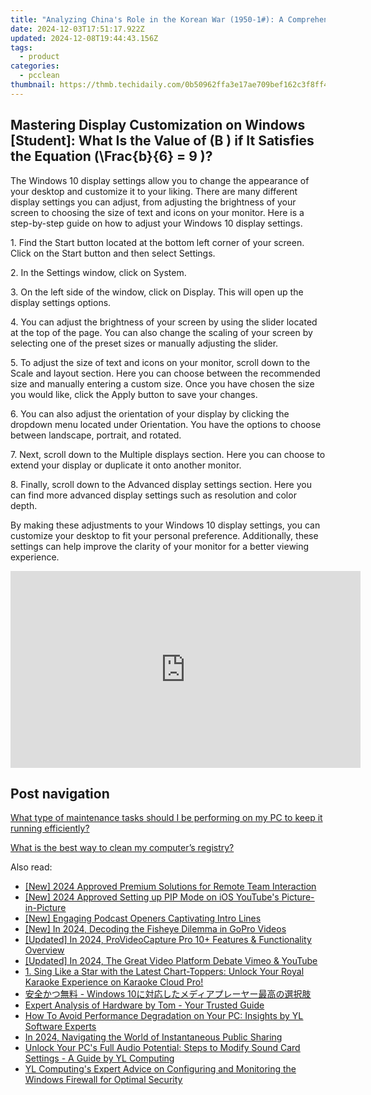 ```yaml
---
title: "Analyzing China's Role in the Korean War (1950-1#): A Comprehensive Breakdown by YL Computing and YL Software"
date: 2024-12-03T17:51:17.922Z
updated: 2024-12-08T19:44:43.156Z
tags:
  - product
categories:
  - pcclean
thumbnail: https://thmb.techidaily.com/0b50962ffa3e17ae709bef162c3f8ff4d960cae116eaf3e790989364bc8da0ce.jpg
---
```


## Mastering Display Customization on Windows [Student]: What Is the Value of \(B \) if It Satisfies the Equation \(\Frac{b}{6} = 9 \)?

The Windows 10 display settings allow you to change the appearance of your desktop and customize it to your liking. There are many different display settings you can adjust, from adjusting the brightness of your screen to choosing the size of text and icons on your monitor. Here is a step-by-step guide on how to adjust your Windows 10 display settings. 

1\. Find the Start button located at the bottom left corner of your screen. Click on the Start button and then select Settings.

2\. In the Settings window, click on System.

3\. On the left side of the window, click on Display. This will open up the display settings options. 

4\. You can adjust the brightness of your screen by using the slider located at the top of the page. You can also change the scaling of your screen by selecting one of the preset sizes or manually adjusting the slider.

5\. To adjust the size of text and icons on your monitor, scroll down to the Scale and layout section. Here you can choose between the recommended size and manually entering a custom size. Once you have chosen the size you would like, click the Apply button to save your changes.

6\. You can also adjust the orientation of your display by clicking the dropdown menu located under Orientation. You have the options to choose between landscape, portrait, and rotated.

7\. Next, scroll down to the Multiple displays section. Here you can choose to extend your display or duplicate it onto another monitor.

8\. Finally, scroll down to the Advanced display settings section. Here you can find more advanced display settings such as resolution and color depth. 

By making these adjustments to your Windows 10 display settings, you can customize your desktop to fit your personal preference. Additionally, these settings can help improve the clarity of your monitor for a better viewing experience.

<!-- affiliate ads begin -->
<iframe width="560" height="315" src="https://www.youtube.com/embed/n-66V-LRK3Y?si=fNeB2pXCePeQli6E" title="YouTube video player" frameborder="0" allow="accelerometer; autoplay; clipboard-write; encrypted-media; gyroscope; picture-in-picture; web-share" referrerpolicy="strict-origin-when-cross-origin" allowfullscreen></iframe>
<!-- affiliate ads end -->

## Post navigation

[What type of maintenance tasks should I be performing on my PC to keep it running efficiently?](https://tools.techidaily.com/pcclean/products/)

[What is the best way to clean my computer’s registry?](https://tools.techidaily.com/pcclean/products/)

<ins class="adsbygoogle"
     style="display:block"
     data-ad-format="autorelaxed"
     data-ad-client="ca-pub-7571918770474297"
     data-ad-slot="1223367746"></ins>

<ins class="adsbygoogle"
     style="display:block"
     data-ad-client="ca-pub-7571918770474297"
     data-ad-slot="8358498916"
     data-ad-format="auto"
     data-full-width-responsive="true"></ins>

<span class="atpl-alsoreadstyle">Also read:</span>
<div><ul>
<li><a href="https://video-capture.techidaily.com/new-2024-approved-premium-solutions-for-remote-team-interaction/"><u>[New] 2024 Approved Premium Solutions for Remote Team Interaction</u></a></li>
<li><a href="https://fox-boxes.techidaily.com/new-2024-approved-setting-up-pip-mode-on-ios-youtubes-picture-in-picture/"><u>[New] 2024 Approved Setting up PIP Mode on iOS YouTube's Picture-in-Picture</u></a></li>
<li><a href="https://fox-boxes.techidaily.com/new-engaging-podcast-openers-captivating-intro-lines/"><u>[New] Engaging Podcast Openers Captivating Intro Lines</u></a></li>
<li><a href="https://fox-helps.techidaily.com/new-in-2024-decoding-the-fisheye-dilemma-in-gopro-videos/"><u>[New] In 2024, Decoding the Fisheye Dilemma in GoPro Videos</u></a></li>
<li><a href="https://on-screen-recording.techidaily.com/updated-in-2024-provideocapture-pro-10plus-features-and-functionality-overview/"><u>[Updated] In 2024, ProVideoCapture Pro 10+ Features & Functionality Overview</u></a></li>
<li><a href="https://youtube-docs.techidaily.com/ed-in-2024-the-great-video-platform-debate-vimeo-and-youtube/"><u>[Updated] In 2024, The Great Video Platform Debate Vimeo & YouTube</u></a></li>
<li><a href="https://discover-fantastic.techidaily.com/1-sing-like-a-star-with-the-latest-chart-toppers-unlock-your-royal-karaoke-experience-on-karaoke-cloud-pro/"><u>1. Sing Like a Star with the Latest Chart-Toppers: Unlock Your Royal Karaoke Experience on Karaoke Cloud Pro!</u></a></li>
<li><a href="https://discover-exclusive.techidaily.com/1725290034252-windows-10/"><u>安全かつ無料 - Windows 10に対応したメディアプレーヤー最高の選択肢</u></a></li>
<li><a href="https://hardware-reviews.techidaily.com/expert-analysis-of-hardware-by-tom-your-trusted-guide/"><u>Expert Analysis of Hardware by Tom - Your Trusted Guide</u></a></li>
<li><a href="https://discover-fantastic.techidaily.com/how-to-avoid-performance-degradation-on-your-pc-insights-by-yl-software-experts/"><u>How To Avoid Performance Degradation on Your PC: Insights by YL Software Experts</u></a></li>
<li><a href="https://extra-guidance.techidaily.com/in-2024-navigating-the-world-of-instantaneous-public-sharing/"><u>In 2024, Navigating the World of Instantaneous Public Sharing</u></a></li>
<li><a href="https://discover-fantastic.techidaily.com/unlock-your-pcs-full-audio-potential-steps-to-modify-sound-card-settings-a-guide-by-yl-computing/"><u>Unlock Your PC's Full Audio Potential: Steps to Modify Sound Card Settings - A Guide by YL Computing</u></a></li>
<li><a href="https://discover-fantastic.techidaily.com/yl-computings-expert-advice-on-configuring-and-monitoring-the-windows-firewall-for-optimal-security/"><u>YL Computing's Expert Advice on Configuring and Monitoring the Windows Firewall for Optimal Security</u></a></li>
</ul></div>

